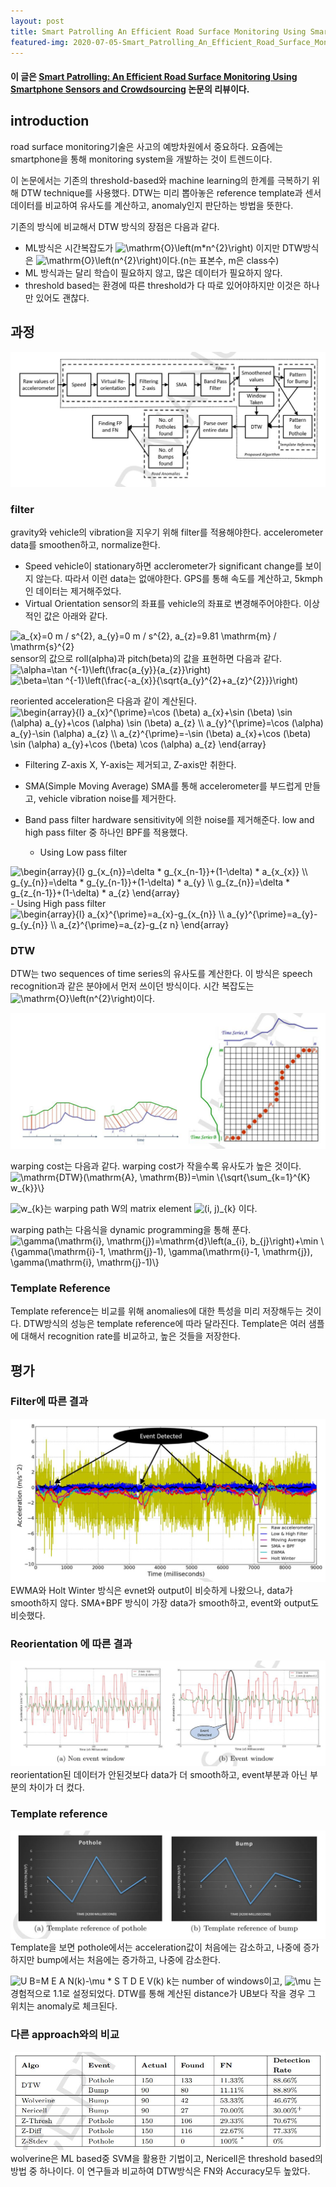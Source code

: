 ```yaml
---
layout: post
title: Smart Patrolling An Efficient Road Surface Monitoring Using Smartphone Sensor and Crowdsourcing Sensors Review
featured-img: 2020-07-05-Smart_Patrolling_An_Efficient_Road_Surface_Monitoring_Using_Smartphone_Sensor_and_Crowdsourcing/figure7
---
```


#### 이 글은 [Smart Patrolling: An Efficient Road Surface Monitoring Using Smartphone Sensors and Crowdsourcing](https://www.sciencedirect.com/science/article/abs/pii/S1574119216301262) 논문의 리뷰이다.

## introduction
road surface monitoring기술은 사고의 예방차원에서 중요하다. 요즘에는  smartphone을 통해 monitoring system을 개발하는 것이 트렌드이다. 

이 논문에서는 기존의 threshold-based와 machine learning의 한계를 극복하기 위해 DTW technique를 사용했다. DTW는 미리 뽑아놓은 reference template과 센서 데이터를 비교하여 유사도를 계산하고, anomaly인지 판단하는 방법을 뜻한다.

기존의 방식에 비교해서 DTW 방식의 장점은 다음과 같다.
- ML방식은 시간복잡도가 <img src="https://latex.codecogs.com/gif.latex?\mathrm{O}\left(m*n^{2}\right)" title="\mathrm{O}\left(m*n^{2}\right)" /> 이지만 DTW방식은 <img src="https://latex.codecogs.com/gif.latex?\mathrm{O}\left(n^{2}\right)" title="\mathrm{O}\left(n^{2}\right)" />이다.(n는 표본수, m은 class수)
- ML 방식과는 달리 학습이 필요하지 않고, 많은 데이터가 필요하지 않다.
- threshold based는 환경에 따른 threshold가 다 따로 있어야하지만 이것은 하나만 있어도 괜찮다.

## 과정
![process](https://github.com/SUNGBEOMCHOI/SungBeomChoi.github.io/blob/master/assets/img/posts/2020-07-05-Smart_Patrolling_An_Efficient_Road_Surface_Monitoring_Using_Smartphone_Sensor_and_Crowdsourcing/figure3.jpg?raw=true)

### filter
gravity와 vehicle의 vibration을 지우기 위해 filter를 적용해야한다. accelerometer data를 smoothen하고, normalize한다.

- Speed
vehicle이 stationary하면 acclerometer가 significant change를 보이지 않는다. 따라서 이런 data는 없애야한다. GPS를 통해 속도를 계산하고, 5kmph인 데이터는 제거해주었다.
- Virtual Orientation
sensor의 좌표를 vehicle의 좌표로 변경해주어야한다. 이상적인 값은 아래와 같다.   
<img src="https://latex.codecogs.com/gif.latex?a_{x}=0&space;m&space;/&space;s^{2},&space;a_{y}=0&space;m&space;/&space;s^{2},&space;a_{z}=9.81&space;\mathrm{m}&space;/&space;\mathrm{s}^{2}" title="a_{x}=0 m / s^{2}, a_{y}=0 m / s^{2}, a_{z}=9.81 \mathrm{m} / \mathrm{s}^{2}" />
sensor의 값으로 roll(alpha)과 pitch(beta)의 값을 표현하면 다음과 같다. 
<img src="https://latex.codecogs.com/gif.latex?\alpha=\tan&space;^{-1}\left(\frac{a_{y}}{a_{z}}\right)" title="\alpha=\tan ^{-1}\left(\frac{a_{y}}{a_{z}}\right)" />  <img src="https://latex.codecogs.com/gif.latex?\beta=\tan&space;^{-1}\left(\frac{-a_{x}}{\sqrt{a_{y}^{2}&plus;a_{z}^{2}}}\right)" title="\beta=\tan ^{-1}\left(\frac{-a_{x}}{\sqrt{a_{y}^{2}+a_{z}^{2}}}\right)" />

   reoriented acceleration은 다음과 같이 계산된다.   
<img src="https://latex.codecogs.com/gif.latex?\begin{array}{l}&space;a_{x}^{\prime}=\cos&space;(\beta)&space;a_{x}&plus;\sin&space;(\beta)&space;\sin&space;(\alpha)&space;a_{y}&plus;\cos&space;(\alpha)&space;\sin&space;(\beta)&space;a_{z}&space;\\&space;a_{y}^{\prime}=\cos&space;(\alpha)&space;a_{y}-\sin&space;(\alpha)&space;a_{z}&space;\\&space;a_{z}^{\prime}=-\sin&space;(\beta)&space;a_{x}&plus;\cos&space;(\beta)&space;\sin&space;(\alpha)&space;a_{y}&plus;\cos&space;(\beta)&space;\cos&space;(\alpha)&space;a_{z}&space;\end{array}" title="\begin{array}{l} a_{x}^{\prime}=\cos (\beta) a_{x}+\sin (\beta) \sin (\alpha) a_{y}+\cos (\alpha) \sin (\beta) a_{z} \\ a_{y}^{\prime}=\cos (\alpha) a_{y}-\sin (\alpha) a_{z} \\ a_{z}^{\prime}=-\sin (\beta) a_{x}+\cos (\beta) \sin (\alpha) a_{y}+\cos (\beta) \cos (\alpha) a_{z} \end{array}" />

- Filtering Z-axis
X, Y-axis는 제거되고, Z-axis만 취한다.

- SMA(Simple Moving Average)
SMA를 통해 accelerometer를 부드럽게 만들고, vehicle vibration noise를 제거한다.
- Band pass filter
hardware sensitivity에 의한 noise를 제거해준다. low and high pass filter 중 하나인 BPF를 적용했다. 
   - Using Low pass filter   
<img src="https://latex.codecogs.com/gif.latex?\begin{array}{l}&space;g_{x_{n}}=\delta&space;*&space;g_{x_{n-1}}&plus;(1-\delta)&space;*&space;a_{x_{x}}&space;\\&space;g_{y_{n}}=\delta&space;*&space;g_{y_{n-1}}&plus;(1-\delta)&space;*&space;a_{y}&space;\\&space;g_{z_{n}}=\delta&space;*&space;g_{z_{n-1}}&plus;(1-\delta)&space;*&space;a_{z}&space;\end{array}" title="\begin{array}{l} g_{x_{n}}=\delta * g_{x_{n-1}}+(1-\delta) * a_{x_{x}} \\ g_{y_{n}}=\delta * g_{y_{n-1}}+(1-\delta) * a_{y} \\ g_{z_{n}}=\delta * g_{z_{n-1}}+(1-\delta) * a_{z} \end{array}" />
   - Using High pass filter   
<img src="https://latex.codecogs.com/gif.latex?\begin{array}{l}&space;a_{x}^{\prime}=a_{x}-g_{x_{n}}&space;\\&space;a_{y}^{\prime}=a_{y}-g_{y_{n}}&space;\\&space;a_{z}^{\prime}=a_{z}-g_{z&space;n}&space;\end{array}" title="\begin{array}{l} a_{x}^{\prime}=a_{x}-g_{x_{n}} \\ a_{y}^{\prime}=a_{y}-g_{y_{n}} \\ a_{z}^{\prime}=a_{z}-g_{z n} \end{array}" />

### DTW
DTW는 two sequences of time series의 유사도를 계산한다. 이 방식은 speech recognition과 같은 분야에서 먼저 쓰이던 방식이다. 시간 복잡도는 <img src="https://latex.codecogs.com/gif.latex?\mathrm{O}\left(n^{2}\right)" title="\mathrm{O}\left(n^{2}\right)" />이다.

![DTW](https://github.com/SUNGBEOMCHOI/SungBeomChoi.github.io/blob/master/assets/img/posts/2020-07-05-Smart_Patrolling_An_Efficient_Road_Surface_Monitoring_Using_Smartphone_Sensor_and_Crowdsourcing/figure9.jpg?raw=true)

warping cost는 다음과 같다. warping cost가 작을수록 유사도가 높은 것이다.   
<img src="https://latex.codecogs.com/gif.latex?\mathrm{DTW}(\mathrm{A},&space;\mathrm{B})=\min&space;\{\sqrt{\sum_{k=1}^{K}&space;w_{k}}\}" title="\mathrm{DTW}(\mathrm{A}, \mathrm{B})=\min \{\sqrt{\sum_{k=1}^{K} w_{k}}\}" />

<img src="https://latex.codecogs.com/gif.latex?w_{k}" title="w_{k}" />는 warping path W의 matrix element <img src="https://latex.codecogs.com/gif.latex?(i,&space;j)_{k}" title="(i, j)_{k}" /> 이다.

warping path는 다음식을 dynamic programming을 통해 푼다.   
<img src="https://latex.codecogs.com/gif.latex?\gamma(\mathrm{i},&space;\mathrm{j})=\mathrm{d}\left(a_{i},&space;b_{j}\right)&plus;\min&space;\{\gamma(\mathrm{i}-1,&space;\mathrm{j}-1),&space;\gamma(\mathrm{i}-1,&space;\mathrm{j}),&space;\gamma(\mathrm{i},&space;\mathrm{j}-1)\}" title="\gamma(\mathrm{i}, \mathrm{j})=\mathrm{d}\left(a_{i}, b_{j}\right)+\min \{\gamma(\mathrm{i}-1, \mathrm{j}-1), \gamma(\mathrm{i}-1, \mathrm{j}), \gamma(\mathrm{i}, \mathrm{j}-1)\}" />

### Template Reference
Template reference는 비교를 위해 anomalies에 대한 특성을 미리 저장해두는 것이다. DTW방식의 성능은 template reference에 따라 달라진다. Template은 여러 샘플에 대해서 recognition rate를 비교하고, 높은 것들을 저장한다.

## 평가
### Filter에 따른 결과
![filter](https://github.com/SUNGBEOMCHOI/SungBeomChoi.github.io/blob/master/assets/img/posts/2020-07-05-Smart_Patrolling_An_Efficient_Road_Surface_Monitoring_Using_Smartphone_Sensor_and_Crowdsourcing/figure5.jpg?raw=true)
EWMA와 Holt Winter 방식은 evnet와 output이 비슷하게 나왔으나, data가 smooth하지 않다. SMA+BPF 방식이 가장 data가 smooth하고, event와 output도 비슷했다.

### Reorientation 에 따른 결과
![reorient](https://github.com/SUNGBEOMCHOI/SungBeomChoi.github.io/blob/master/assets/img/posts/2020-07-05-Smart_Patrolling_An_Efficient_Road_Surface_Monitoring_Using_Smartphone_Sensor_and_Crowdsourcing/figure6.jpg?raw=true)
reorientation된 데이터가 안된것보다 data가 더 smooth하고, event부분과 아닌 부분의 차이가 더 컸다.

### Template reference
![template](https://github.com/SUNGBEOMCHOI/SungBeomChoi.github.io/blob/master/assets/img/posts/2020-07-05-Smart_Patrolling_An_Efficient_Road_Surface_Monitoring_Using_Smartphone_Sensor_and_Crowdsourcing/figure7.jpg?raw=true)
Template을 보면 pothole에서는 acceleration값이 처음에는 감소하고, 나중에 증가하지만 bump에서는 처음에는 증가하고, 나중에 감소한다.   

<img src="https://latex.codecogs.com/gif.latex?U&space;B=M&space;E&space;A&space;N(k)-\mu&space;*&space;S&space;T&space;D&space;E&space;V(k)" title="U B=M E A N(k)-\mu * S T D E V(k)" />
k는 number of windows이고,  <img src="https://latex.codecogs.com/gif.latex?\mu" title="\mu" /> 는 경험적으로 1.1로 설정되었다. DTW를 통해 계산된 distance가 UB보다 작을 경우 그 위치는 anomaly로 체크된다.

### 다른 approach와의 비교
![other approach](https://github.com/SUNGBEOMCHOI/SungBeomChoi.github.io/blob/master/assets/img/posts/2020-07-05-Smart_Patrolling_An_Efficient_Road_Surface_Monitoring_Using_Smartphone_Sensor_and_Crowdsourcing/figure8.jpg?raw=true)
wolverine은 ML based중 SVM을 활용한 기법이고, Nericell은 threshold based의 방법 중 하나이다. 이 연구들과 비교하여 DTW방식은 FN와 Accuracy모두 높았다.
